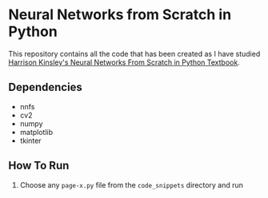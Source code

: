 # Neural Networks from Scratch in Python
This repository contains all the code that has been created as I have studied [Harrison Kinsley's Neural Networks From Scratch in Python Textbook](nnfs.io). 

## Dependencies
- nnfs
- cv2
- numpy
- matplotlib
- tkinter

## How To Run
1. Choose any `page-x.py` file from the `code_snippets` directory and run
